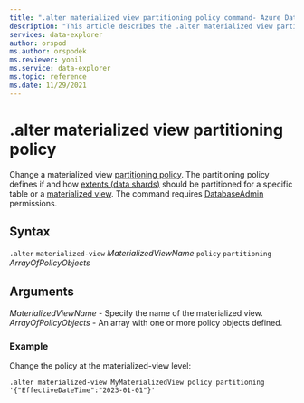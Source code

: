 ```yaml
---
title: ".alter materialized view partitioning policy command- Azure Data Explorer"
description: "This article describes the .alter materialized view partitioning policy command in Azure Data Explorer."
services: data-explorer
author: orspod
ms.author: orspodek
ms.reviewer: yonil
ms.service: data-explorer
ms.topic: reference
ms.date: 11/29/2021
---
```

# .alter materialized view partitioning policy

Change a materialized view [partitioning policy](partitioningpolicy.md). The partitioning policy defines if and how [extents (data shards)](../management/extents-overview.md) should be partitioned for a specific table or a [materialized view](materialized-views/materialized-view-overview.md). The command requires [DatabaseAdmin](access-control/role-based-authorization.md) permissions.

## Syntax

`.alter` `materialized-view` *MaterializedViewName* `policy` `partitioning` *ArrayOfPolicyObjects*

## Arguments

*MaterializedViewName* - Specify the name of the materialized view. 
*ArrayOfPolicyObjects* - An array with one or more policy objects defined.

### Example

Change the policy at the materialized-view level:

```kusto
.alter materialized-view MyMaterializedView policy partitioning '{"EffectiveDateTime":"2023-01-01"}'
```
